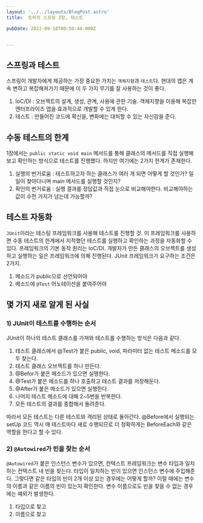 ```yaml
---
layout: '../../layouts/BlogPost.astro'
title:  토비의 스프링 2장, 테스트

pubDate: 2022-09-18T00:50:44.000Z


---
```


## 스프링과 테스트

스프링이 개발자에게 제공하는 가장 중요한 가치는 `객체지향`과 `테스트`다. 현대의 앱은 계속 변하고 복잡해져가기 때문에 이 두 가지 무기를 잘 사용하는 것이 좋다.

1. IoC/DI : 오브젝트의 설계, 생성, 관계, 사용에 관한 기술. 객체지향을 이용해 복잡한 엔터프라이즈 앱을 효과적으로 개발할 수 있게 한다.
2. 테스트 : 만들어진 코드에 확신을, 변화에는 대처할 수 있는 자신감을 준다.

## 수동 테스트의 한계

1장에서는 `public static void main` 메서드를 통해 클래스의 메서드를 직접 실행해보고 확인하는 방식으로 테스트를 진행했다. 하지만 여기에는 2가지 한계가 존재한다.

1. 실행의 번거로움 : 테스트하고자 하는 클래스가 여러 개 되면 어떻게 할 것인가? 일일이 찾아다니며 main 메서드를 실행할 것인지?
2. 확인의 번거로움 : 실행 결과를 정답값과 직접 눈으로 비교해야한다. 비교해야하는 값이 수천 가지가 넘는데 가능할까?

## 테스트 자동화

`JUnit`이라는 테스팅 프레임워크를 사용해 테스트를 진행할 것. 이 프레임워크를 사용하면 수동 테스트의 한계에서 지적했던 테스트를 실행하고 확인하는 과정을 자동화할 수 있다. 프레임워크의 기본 동작 원리는 IoC/DI. 개발자가 만든 클래스의 오브젝트를 생성하고 실행하는 일은 프레임워크에 의해 진행된다. JUnit 프레임워크가 요구하는 조건은 2가지.

1. 메소드가 public으로 선언되어야
2. 메소드에 `@Test` 어노테이션을 붙여주어야

## 몇 가지 새로 알게 된 사실

### 1) JUnit이 테스트를 수행하는 순서

JUnit이 하나의 테스트 클래스를 가져와 테스트를 수행하는 방식은 다음과 같다.

1. 테스트 클래스에서 @Test가 붙은 public, void, 파라미터 없는 테스트 메소드를 모두 찾는다.
2. 테스트 클래스 오브젝트를 하나 만든다.
3. @Befor가 붙은 메소드가 있으면 실행한다.
4. @Test가 붙은 메소드를 하나 호출하고 테스트 결과를 저장해둔다.
5. @After가 붙은 메소드가 있으면 실행한다.
6. 나머지 테스트 메소드에 대해 2~5번을 반복한다.
7. 모든 테스트의 결과를 종합해서 돌려준다.

따라서 모든 테스트는 다른 테스트와 격리된 상태로 돌아간다. @Before에서 실행되는 setUp 코드 역시 매 테스트마다 새로 수행되므로 더 정확하게는 BeforeEach와 같은 역할을 한다고 할 수 있다.

### 2) `@Autowired`가 빈을 찾는 순서

`@Autowired`가 붙은 인스턴스 변수가 있으면, 컨텍스트 프레임워크는 변수 타입과 일치하는 컨텍스트 내 빈을 찾는다. 타입이 일치하는 빈이 있으면 인스턴스 변수에 주입해준다. 그렇다면 같은 타입의 빈이 2개 이상 있는 경우에는 어떻게 할까? 이럴 때에는 변수의 이름과 같은 이름의 빈이 있는지 확인한다. 변수 이름으로도 빈을 찾을 수 없는 경우에는 예외가 발생한다.

1. 타입으로 찾고
2. 이름으로 찾고
